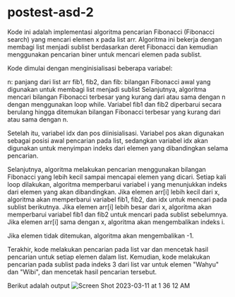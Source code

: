 # postest-asd-2
Kode ini adalah implementasi algoritma pencarian Fibonacci (Fibonacci search) yang mencari elemen x pada list arr. Algoritma ini bekerja dengan membagi list menjadi sublist berdasarkan deret Fibonacci dan kemudian menggunakan pencarian biner untuk mencari elemen pada sublist.

Kode dimulai dengan menginisialisasi beberapa variabel:

n: panjang dari list arr
fib1, fib2, dan fib: bilangan Fibonacci awal yang digunakan untuk membagi list menjadi sublist
Selanjutnya, algoritma mencari bilangan Fibonacci terbesar yang kurang dari atau sama dengan n dengan menggunakan loop while. Variabel fib1 dan fib2 diperbarui secara berulang hingga ditemukan bilangan Fibonacci terbesar yang kurang dari atau sama dengan n.

Setelah itu, variabel idx dan pos diinisialisasi. Variabel pos akan digunakan sebagai posisi awal pencarian pada list, sedangkan variabel idx akan digunakan untuk menyimpan indeks dari elemen yang dibandingkan selama pencarian.

Selanjutnya, algoritma melakukan pencarian menggunakan bilangan Fibonacci yang lebih kecil sampai mencapai elemen yang dicari. Setiap kali loop dilakukan, algoritma memperbarui variabel i yang menunjukkan indeks dari elemen yang akan dibandingkan. Jika elemen arr[i] lebih kecil dari x, algoritma akan memperbarui variabel fib1, fib2, dan idx untuk mencari pada sublist berikutnya. Jika elemen arr[i] lebih besar dari x, algoritma akan memperbarui variabel fib1 dan fib2 untuk mencari pada sublist sebelumnya. Jika elemen arr[i] sama dengan x, algoritma akan mengembalikan indeks i.

Jika elemen tidak ditemukan, algoritma akan mengembalikan -1.

Terakhir, kode melakukan pencarian pada list var dan mencetak hasil pencarian untuk setiap elemen dalam list. Kemudian, kode melakukan pencarian pada sublist pada indeks 3 dari list var untuk elemen "Wahyu" dan "Wibi", dan mencetak hasil pencarian tersebut.

Berikut adalah output
![Screen Shot 2023-03-11 at 1 36 12 AM](https://user-images.githubusercontent.com/126859339/224384661-969ed069-055c-41cc-af2f-0767e2697cc9.png)
